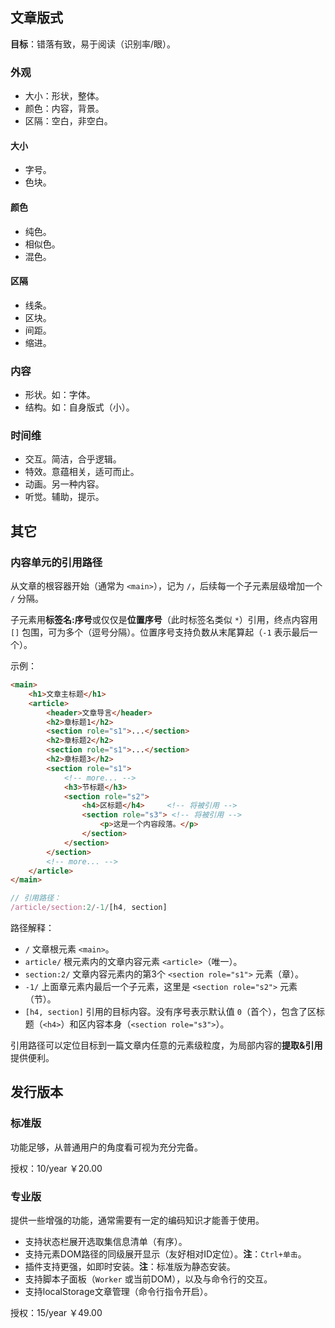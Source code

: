 ## 文章版式

**目标**：错落有致，易于阅读（识别率/眼）。


### 外观

- 大小：形状，整体。
- 颜色：内容，背景。
- 区隔：空白，非空白。


#### 大小

- 字号。
- 色块。


#### 颜色

- 纯色。
- 相似色。
- 混色。


#### 区隔

- 线条。
- 区块。
- 间距。
- 缩进。


### 内容

- 形状。如：字体。
- 结构。如：自身版式（小）。


### 时间维

- 交互。简洁，合乎逻辑。
- 特效。意蕴相关，适可而止。
- 动画。另一种内容。
- 听觉。辅助，提示。



## 其它

### 内容单元的引用路径

从文章的根容器开始（通常为 `<main>`），记为 `/`，后续每一个子元素层级增加一个 `/` 分隔。

子元素用**标签名:序号**或仅仅是**位置序号**（此时标签名类似 `*`）引用，终点内容用 `[]` 包围，可为多个（逗号分隔）。位置序号支持负数从末尾算起（`-1` 表示最后一个）。

示例：

```html
<main>
    <h1>文章主标题</h1>
    <article>
        <header>文章导言</header>
        <h2>章标题1</h2>
        <section role="s1">...</section>
        <h2>章标题2</h2>
        <section role="s1">...</section>
        <h2>章标题3</h2>
        <section role="s1">
            <!-- more... -->
            <h3>节标题</h3>
            <section role="s2">
                <h4>区标题</h4>     <!-- 将被引用 -->
                <section role="s3"> <!-- 将被引用 -->
                    <p>这是一个内容段落。</p>
                </section>
            </section>
        </section>
        <!-- more... -->
    </article>
</main>
```

```js
// 引用路径：
/article/section:2/-1/[h4, section]
```

路径解释：

- `/` 文章根元素 `<main>`。
- `article/` 根元素内的文章内容元素 `<article>`（唯一）。
- `section:2/` 文章内容元素内的第3个 `<section role="s1">` 元素（章）。
- `-1/` 上面章元素内最后一个子元素，这里是 `<section role="s2">` 元素（节）。
- `[h4, section]` 引用的目标内容。没有序号表示默认值 `0`（首个），包含了区标题（`<h4>`）和区内容本身（`<section role="s3">`）。

引用路径可以定位目标到一篇文章内任意的元素级粒度，为局部内容的**提取&引用**提供便利。



## 发行版本

### 标准版

功能足够，从普通用户的角度看可视为充分完备。

授权：10/year ￥20.00


### 专业版

提供一些增强的功能，通常需要有一定的编码知识才能善于使用。

- 支持状态栏展开选取集信息清单（有序）。
- 支持元素DOM路径的同级展开显示（友好相对ID定位）。**注**：`Ctrl+单击`。
- 插件支持更强，如即时安装。**注**：标准版为静态安装。
- 支持脚本子面板（`Worker` 或当前DOM），以及与命令行的交互。
- 支持localStorage文章管理（命令行指令开启）。

授权：15/year ￥49.00

